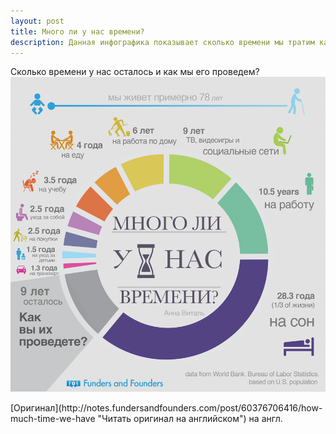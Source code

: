 ```yaml
---
layout: post
title: Много ли у нас времени?
description: Данная инфографика показывает сколько времени мы тратим каждый день в течении жизни.
---
```


Cколько времени у нас осталось и как мы его проведем?
![Много ли у нас времени - инфографика](/img/mnogo-li-u-nas-vremeni.png)
<p class="credits">[Оригинал](http://notes.fundersandfounders.com/post/60376706416/how-much-time-we-have "Читать оригинал на английском") на англ.</p>
